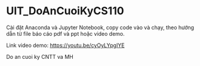 # UIT_DoAnCuoiKyCS110

Cài đặt Anaconda và Jupyter Notebook, copy code vào và chạy, theo hướng dẫn từ file báo cáo pdf và ppt hoặc video demo.

Link video demo: https://youtu.be/cyOyLYpgIYE

Do an cuoi ky CNTT va MH
